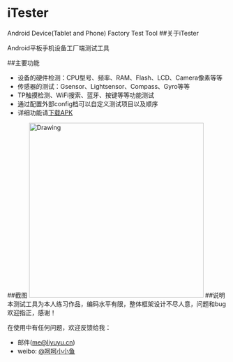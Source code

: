 # iTester
Android Device(Tablet and Phone) Factory Test Tool 
##关于iTester

Android平板手机设备工厂端测试工具

##主要功能

* 设备的硬件检测：CPU型号、频率、RAM、Flash、LCD、Camera像素等等
* 传感器的测试：Gsensor、Lightsensor、Compass、Gyro等等
* TP触摸检测、WiFi搜索、蓝牙、按键等等功能测试
* 通过配置外部config档可以自定义测试项目以及顺序
* 详细功能请[下载APK](liyuyu.cn/myapps/iTester_v5.1.2.apk)

##截图
<img src="https://raw.githubusercontent.com/li-yu/iTester/master/screenshot.png" alt="Drawing" width="400px" />
##说明
本测试工具为本人练习作品，编码水平有限，整体框架设计不尽人意，问题和bug欢迎指正，感谢！

在使用中有任何问题，欢迎反馈给我：

* 邮件(me@liyuyu.cn)
* weibo: [@呵呵小小鱼](http://weibo.com/u/1241167880)
